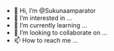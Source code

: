 - 👋 Hi, I’m @Sukunaamparator
- 👀 I’m interested in ...
- 🌱 I’m currently learning ...
- 💞️ I’m looking to collaborate on ...
- 📫 How to reach me ...

<!---
Sukunaamparator/Sukunaamparator is a ✨ special ✨ repository because its `README.md` (this file) appears on your GitHub profile.
You can click the Preview link to take a look at your changes.
--->
